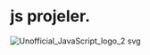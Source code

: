 # js  projeler.
![Unofficial_JavaScript_logo_2 svg](https://user-images.githubusercontent.com/99566878/191393382-2b3cc85b-35c6-4da1-a235-3db163c4f46f.png)
